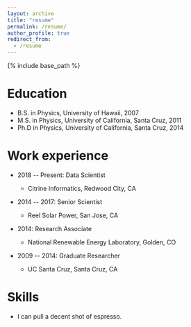 ```yaml
---
layout: archive
title: "resume"
permalink: /resume/
author_profile: true
redirect_from:
  - /resume
---
```


{% include base_path %}

Education
======
* B.S. in Physics, University of Hawaii, 2007
* M.S. in Physics, University of California, Santa Cruz, 2011
* Ph.D in Physics, University of California, Santa Cruz, 2014 

Work experience
======
* 2018 -- Present: Data Scientist
  * Citrine Informatics, Redwood City, CA

* 2014 -- 2017: Senior Scientist
  * Reel Solar Power, San Jose, CA

* 2014: Research Associate
  * National Renewable Energy Laboratory, Golden, CO

* 2009 -- 2014: Graduate Researcher
  * UC Santa Cruz, Santa Cruz, CA
  
Skills
======
* I can pull a decent shot of espresso.

